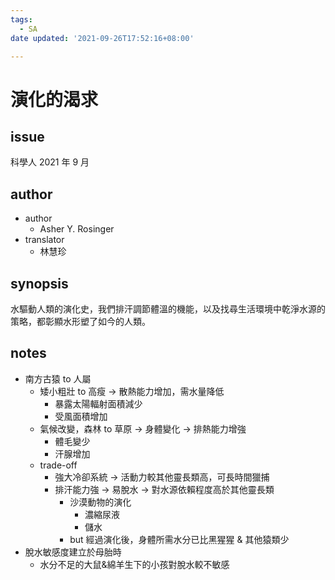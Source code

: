 ```yaml
---
tags:
  - SA
date updated: '2021-09-26T17:52:16+08:00'

---
```

# 演化的渴求

## issue

科學人 2021 年 9 月

## author

- author
	- Asher Y. Rosinger
- translator
	- 林慧珍

## synopsis

水驅動人類的演化史，我們排汗調節體溫的機能，以及找尋生活環境中乾淨水源的策略，都彰顯水形塑了如今的人類。

## notes

- 南方古猿 to 人屬
  - 矮小粗壯 to 高瘦 → 散熱能力增加，需水量降低
    - 暴露太陽輻射面積減少
    - 受風面積增加
  - 氣候改變，森林 to 草原 → 身體變化 → 排熱能力增強
    - 體毛變少
    - 汗腺增加
  - trade-off
    - 強大冷卻系統 → 活動力較其他靈長類高，可長時間獵捕
    - 排汗能力強 → 易脫水 → 對水源依賴程度高於其他靈長類
      - 沙漠動物的演化
        - 濃縮尿液
        - 儲水
      - but 經過演化後，身體所需水分已比黑猩猩 & 其他猿類少
- 脫水敏感度建立於母胎時
  - 水分不足的大鼠&綿羊生下的小孩對脫水較不敏感
